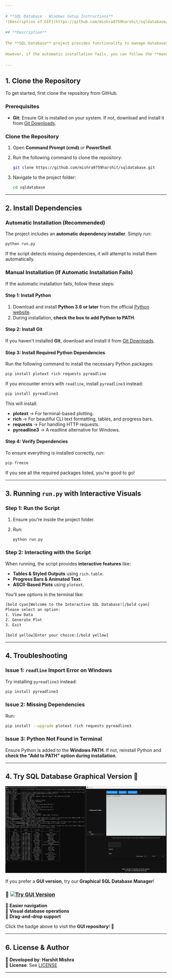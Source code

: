 ```yaml
---

# **SQL Database - Windows Setup Instructions**  
![Description of GIF](https://github.com/mishra9759harshit/sqldatabase/blob/main/SQL%20database.gif)

## **Description**  

The **SQL Database** project provides functionality to manage databases with an interactive command-line interface. It includes features for **automatic dependency installation**, making it easy to set up.  

However, if the automatic installation fails, you can follow the **manual setup instructions** below to ensure all dependencies are installed properly.

---
```


## **1. Clone the Repository**  

To get started, first clone the repository from GitHub.  

### **Prerequisites**  

- **Git**: Ensure Git is installed on your system. If not, download and install it from [Git Downloads](https://git-scm.com/downloads).  

### **Clone the Repository**  

1. Open **Command Prompt (cmd)** or **PowerShell**.
2. Run the following command to clone the repository:  

   ```bash
   git clone https://github.com/mishra9759harshit/sqldatabase.git
   ```

3. Navigate to the project folder:  

   ```bash
   cd sqldatabase
   ```

---

## **2. Install Dependencies**  

### **Automatic Installation (Recommended)**  

The project includes an **automatic dependency installer**. Simply run:

```bash
python run.py
```

If the script detects missing dependencies, it will attempt to install them automatically.

### **Manual Installation (If Automatic Installation Fails)**  

If the automatic installation fails, follow these steps:

#### **Step 1: Install Python**  

1. Download and install **Python 3.6 or later** from the official [Python website](https://www.python.org/downloads/).
2. During installation, **check the box to add Python to PATH**.

#### **Step 2: Install Git**  

If you haven't installed **Git**, download and install it from [Git Downloads](https://git-scm.com/downloads).  

#### **Step 3: Install Required Python Dependencies**  

Run the following command to install the necessary Python packages:

```bash
pip install plotext rich requests pyreadline
```

If you encounter errors with `readline`, install `pyreadline3` instead:

```bash
pip install pyreadline3
```

This will install:
- **plotext** → For terminal-based plotting.
- **rich** → For beautiful CLI text formatting, tables, and progress bars.
- **requests** → For handling HTTP requests.
- **pyreadline3** → A readline alternative for Windows.

#### **Step 4: Verify Dependencies**  

To ensure everything is installed correctly, run:

```bash
pip freeze
```

If you see all the required packages listed, you're good to go!

---

## **3. Running `run.py` with Interactive Visuals**  

### **Step 1: Run the Script**  

1. Ensure you're inside the project folder.
2. Run:

   ```bash
   python run.py
   ```

### **Step 2: Interacting with the Script**  

When running, the script provides **interactive features** like:
- **Tables & Styled Outputs** using `rich.table`.
- **Progress Bars & Animated Text**.
- **ASCII-Based Plots** using `plotext`.

You’ll see options in the terminal like:

```
[bold cyan]Welcome to the Interactive SQL Database![/bold cyan]
Please select an option:
1. View Data
2. Generate Plot
3. Exit

[bold yellow]Enter your choice:[/bold yellow]
```

---

## **4. Troubleshooting**  

### **Issue 1: `readline` Import Error on Windows**  
Try installing `pyreadline3` instead:  

```bash
pip install pyreadline3
```

### **Issue 2: Missing Dependencies**  
Run:

```bash
pip install --upgrade plotext rich requests pyreadline3
```

### **Issue 3: Python Not Found in Terminal**  
Ensure Python is added to the **Windows PATH**. If not, reinstall Python and **check the "Add to PATH" option during installation**.

---

## **4. Try SQL Database Graphical Version** 🎨  
![Description of GIF](https://github.com/mishra9759harshit/SQL-DATABASE/raw/main/Screenshot's/1%20(4).png?raw=true)

If you prefer a **GUI version**, try our **Graphical SQL Database Manager**!  

### 🌟 **[![Try GUI Version](https://img.shields.io/badge/Try_Graphical_Version-Click_Here-green?style=for-the-badge)](https://github.com/mishra9759harshit/SQL-DATABASE)**  

🔹 **Easier navigation**  
🔹 **Visual database operations**  
🔹 **Drag-and-drop support**  

Click the badge above to visit the **GUI repository**! 🚀  

---


## **6. License & Author**  

📌 **Developed by**: **Harshit Mishra**  
📜 **License**: See [LICENSE](LICENSE)  

---


